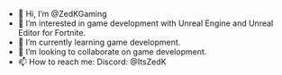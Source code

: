 - 👋 Hi, I’m @ZedKGaming
- 👀 I’m interested in game development with Unreal Engine and Unreal Editor for Fortnite.
- 🌱 I’m currently learning game development.
- 💞️ I’m looking to collaborate on game development.
- 📫 How to reach me: Discord: @ItsZedK

<!---
ZedKGaming/ZedKGaming is a ✨ special ✨ repository because its `README.md` (this file) appears on your GitHub profile.
You can click the Preview link to take a look at your changes.
--->
